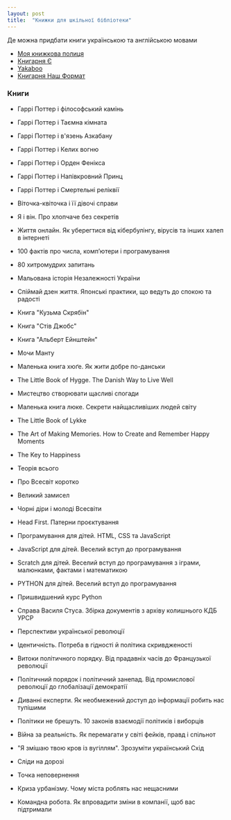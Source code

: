 ```yaml
---
layout: post
title:  "Книжки для шкільної бібліотеки"
---
```


Де можна придбати книги українською та англійською мовами

- [Моя книжкова полиця](https://mybookshelf.com.ua/)
- [Книгарня Є](https://book-ye.com.ua/)
- [Yakaboo](https://www.yakaboo.ua/)
- [Книгарня Наш Формат](https://nashformat.ua/)

### Книги

- Гаррі Поттер і філософський камінь
- Гаррі Поттер і Таємна кімната
- Гаррі Поттер і в'язень Азкабану
- Гаррі Поттер і Келих вогню
- Гаррі Поттер і Орден Фенікса
- Гаррі Поттер і Напівкровний Принц
- Гаррі Поттер і Смертельні реліквії

- Віточка-квіточка і її дівочі справи
- Я і він. Про хлопчаче без секретів

- Життя онлайн. Як уберегтися від кібербулінгу, вірусів та інших халеп в інтернеті
- 100 фактів про числа, комп’ютери і програмування
- 80 хитромудрих запитань
- Мальована історія Незалежності України
- Спіймай дзен життя. Японські практики, що ведуть до спокою та радості

- Книга "Кузьма Скрябін"
- Книга "Стів Джобс"
- Книга "Альберт Ейнштейн"

- Мочи Манту

- Маленька книга хюґе. Як жити добре по-данськи
- The Little Book of Hygge. The Danish Way to Live Well
- Мистецтво створювати щасливі спогади
- Маленька книга люке. Секрети найщасливіших людей світу
- The Little Book of Lykke
- The Art of Making Memories. How to Create and Remember Happy Moments
- The Key to Happiness

- Теорія всього
- Про Всесвіт коротко
- Великий замисел
- Чорні діри і молоді Всесвіти

- Head First. Патерни проєктування
- Програмування для дітей. HTML, CSS та JavaScript
- JavaScript для дітей. Веселий вступ до програмування
- Scratch для дітей. Веселий вступ до програмування з іграми, малюнками, фактами і математикою
- PYTHON для дітей. Веселий вступ до програмування
- Пришвидшений курс Python


- Справа Василя Стуса. Збірка документів з архіву колишнього КДБ УРСР
- Перспективи української революції

- Ідентичність. Потреба в гідності й політика скривдженості
- Витоки політичного порядку. Від прадавніх часів до Французької революції
- Політичний порядок і політичний занепад. Від промислової революції до глобалізації демократії

- Диванні експерти. Як необмежений доступ до інформації робить нас тупішими
- Політики не брешуть. 10 законів взаємодії політиків і виборців
- Війна за реальність. Як перемагати у світі фейків, правд і спільнот

- "Я змішаю твою кров із вугіллям". Зрозуміти український Схід
- Сліди на дорозі
- Точка неповернення

- Криза урбанізму. Чому міста роблять нас нещасними
- Командна робота. Як впровадити зміни в компанії, щоб вас підтримали
